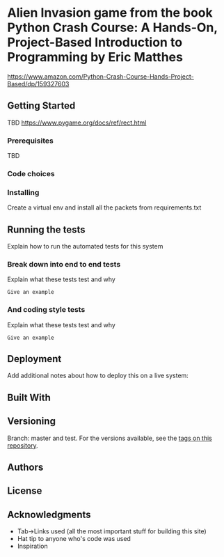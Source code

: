 # Alien Invasion game from the book Python Crash Course: A Hands-On, Project-Based Introduction to Programming by Eric Matthes 
https://www.amazon.com/Python-Crash-Course-Hands-Project-Based/dp/159327603

## Getting Started
TBD
https://www.pygame.org/docs/ref/rect.html

### Prerequisites

TBD

### Code choices



### Installing

Create a virtual env and install all the packets from requirements.txt

## Running the tests

Explain how to run the automated tests for this system

### Break down into end to end tests

Explain what these tests test and why

```
Give an example
```

### And coding style tests

Explain what these tests test and why

```
Give an example
```

## Deployment

Add additional notes about how to deploy this on a live system:


## Built With



## Versioning
Branch: master and test.
For the versions available, see the [tags on this repository](https://github.com/spawnmarvel/TSK_testit.tech). 

## Authors


## License


## Acknowledgments

* Tab->Links used (all the most important stuff for building this site)
* Hat tip to anyone who's code was used
* Inspiration








